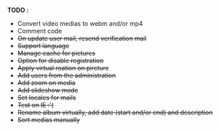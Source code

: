 **TODO :**
* Convert video medias to webm and/or mp4
* Comment code
* ~~On update user mail, resend verification mail~~
* ~~Support language~~
* ~~Manage cache for pictures~~
* ~~Option for disable registration~~
* ~~Apply virtual roation on pircture~~
* ~~Add users from the administration~~
* ~~Add zoom on media~~
* ~~Add slideshow mode~~
* ~~Set locales for mails~~
* ~~Test on IE :'(~~
* ~~Rename album virtually, add date (start and/or end) and description~~
* ~~Sort medias manually~~
